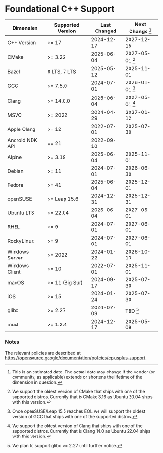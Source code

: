 # Foundational C++ Support

| Dimension       | Supported Version      | Last Changed | Next Change [^next-change] |
|-----------------|------------------------|--------------|-------------|
| C++ Version     | >= 17                  | 2024-12-17   | 2027-12-15  |
| CMake           | >= 3.22                | 2025-06-04   | 2027-05-01 [^cmake] |
| Bazel           | 8 LTS, 7 LTS           | 2025-05-12   | 2025-11-01  |
| GCC             | >= 7.5.0               | 2024-07-01   | 2026-01-01 [^gcc] |
| Clang           | >= 14.0.0              | 2025-06-04   | 2027-05-01 [^clang] |
| MSVC            | >= 2022                | 2024-04-29   | 2027-01-12  |
| Apple Clang     | >= 12                  | 2022-07-01   | 2025-07-30 |
| Android NDK API | == 21                  | 2022-09-18   | |
| Alpine          | >= 3.19                | 2025-06-04   | 2025-11-01 |
| Debian          | >= 11                  | 2024-07-01   | 2026-06-30 |
| Fedora          | >= 41                  | 2025-06-04   | 2025-12-01 |
| openSUSE        | >= Leap 15.6           | 2024-12-31   | 2025-12-31 |
| Ubuntu LTS      | >= 22.04               | 2025-06-04   | 2027-05-01 |
| RHEL            | >= 9                   | 2024-07-01   | 2027-06-01 |
| RockyLinux      | >= 9                   | 2024-07-01   | 2027-06-01 |
| Windows Server  | >= 2022                | 2024-01-22   | 2026-10-13 |
| Windows Client  | >= 10                  | 2022-07-01   | 2025-11-01 |
| macOS           | >= 11 (Big Sur)        | 2024-09-17   | 2025-07-30 |
| iOS             | >= 15                  | 2024-01-24   | 2025-07-30 |
| glibc           | >= 2.27                | 2024-07-09   | TBD [^glibc] |
| musl            | >= 1.2.4               | 2024-12-17   | 2025-05-09 |

[^next-change]: This is an estimated date. The actual date may change if the
vendor (or community, as applicable) extends or shortens the lifetime of the
dimension in question.

[^cmake]: We support the oldest version of CMake that ships with one of the
supported distros. Currently that is CMake 3.16 as Ubuntu 20.04 ships with this
version.

[^gcc]: Once openSUSE/Leap 15.5 reaches EOL we will support the oldest
version of GCC that ships with one of the supported distros.

[^clang]: We support the oldest version of Clang that ships with one of the
supported distros. Currently that is Clang 14.0 as Ubuntu 22.04 ships with
this version.

[^glibc]: We plan to support glibc >= 2.27 until further notice.

### Notes

The relevant policies are described at https://opensource.google/documentation/policies/cplusplus-support.

[devtoolset-7]: https://www.softwarecollections.org/en/scls/rhscl/devtoolset-7/
